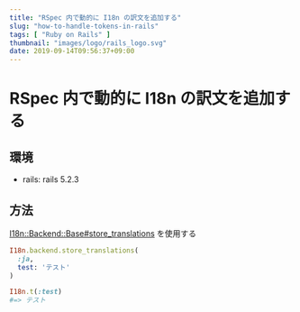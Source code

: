 ```yaml
---
title: "RSpec 内で動的に I18n の訳文を追加する"
slug: "how-to-handle-tokens-in-rails"
tags: [ "Ruby on Rails" ]
thumbnail: "images/logo/rails_logo.svg"
date: 2019-09-14T09:56:37+09:00
---
```


# RSpec 内で動的に I18n の訳文を追加する

## 環境

* rails: rails 5.2.3

## 方法

[I18n::Backend::Base#store_translations](https://www.rubydoc.info/github/svenfuchs/i18n/I18n/Backend/Base:store_translations) を使用する

```rb
I18n.backend.store_translations(
  :ja,
  test: 'テスト'
)

I18n.t(:test)
#=> テスト
```

